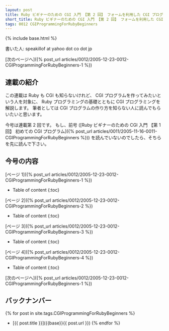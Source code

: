 ```yaml
---
layout: post
title: Ruby ビギナーのための CGI 入門 【第 2 回】 フォームを利用した CGI プログラム
short_title: Ruby ビギナーのための CGI 入門 【第 2 回】 フォームを利用した CGI プログラム
tags: 0012 CGIProgrammingForRubyBeginners
---
```

{% include base.html %}


書いた人: speakillof at yahoo dot co dot jp

[次のページへ]({% post_url articles/0012/2005-12-23-0012-CGIProgrammingForRubyBeginners-1 %})

## 連載の紹介

この連載は Ruby も CGI も知らないけれど、
CGI プログラムを作ってみたいという人を対象に、
Ruby プログラミングの基礎とともに CGI プログラミングを解説します。
筆者としては CGI プログラムの作り方を知らない人に読んでもらいたいと思います。

今号は連載第 2 回です。
もし、前号 ([Ruby ビギナーのための CGI 入門 【第 1 回】 初めての CGI プログラム]({% post_url articles/0011/2005-11-16-0011-CGIProgrammingForRubyBeginners %}))
を読んでいないのでしたら、そちらを先に読んで下さい。

## 今号の内容

[ページ 1]({% post_url articles/0012/2005-12-23-0012-CGIProgrammingForRubyBeginners-1 %})

* Table of content
{:toc}


[ページ 2]({% post_url articles/0012/2005-12-23-0012-CGIProgrammingForRubyBeginners-2 %})

* Table of content
{:toc}


[ページ 3]({% post_url articles/0012/2005-12-23-0012-CGIProgrammingForRubyBeginners-3 %})

* Table of content
{:toc}


[ページ 4]({% post_url articles/0012/2005-12-23-0012-CGIProgrammingForRubyBeginners-4 %})

* Table of content
{:toc}


[次のページへ]({% post_url articles/0012/2005-12-23-0012-CGIProgrammingForRubyBeginners-1 %})

## バックナンバー

{% for post in site.tags.CGIProgrammingForRubyBeginners %}
  - [{{ post.title }}]({{base}}{{ post.url }})
{% endfor %}


